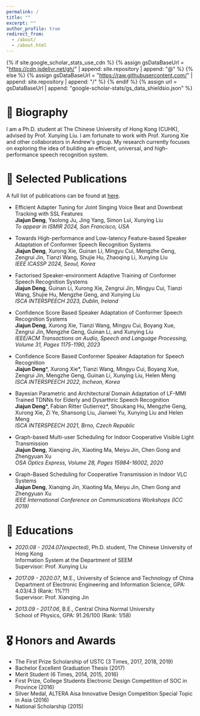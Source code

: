 ```yaml
---
permalink: /
title: ""
excerpt: ""
author_profile: true
redirect_from: 
  - /about/
  - /about.html
---
```


{% if site.google_scholar_stats_use_cdn %}
{% assign gsDataBaseUrl = "https://cdn.jsdelivr.net/gh/" | append: site.repository | append: "@" %}
{% else %}
{% assign gsDataBaseUrl = "https://raw.githubusercontent.com/" | append: site.repository | append: "/" %}
{% endif %}
{% assign url = gsDataBaseUrl | append: "google-scholar-stats/gs_data_shieldsio.json" %}

<span class='anchor' id='about-me'></span>

# 💬 Biography
I am a Ph.D. student at The Chinese University of Hong Kong (CUHK), advised by Prof. Xunying Liu. I am fortunate to work with Prof. Xurong Xie and other collaborators in Andrew's group. My research currently focuses on exploring the idea of building an efficient, universal, and high-performance speech recognition system.

# 📝 Selected Publications 
A full list of publications can be found at <a href='https://jjdean321.github.io/pub/'>here</a>.

- Efficient Adapter Tuning for Joint Singing Voice Beat and Downbeat Tracking with SSL Features        
**Jiajun Deng**, Yaolong Ju, Jing Yang, Simon Lui, Xunying Liu       
*To appear in ISMIR 2024, San Francisco, USA*

- Towards High-performance and Low-latency Feature-based Speaker Adaptation of Conformer Speech Recognition Systems        
**Jiajun Deng**, Xurong Xie, Guinan Li, Mingyu Cui, Mengzhe Geng, Zengrui Jin, Tianzi Wang, Shujie Hu, Zhaoqing Li, Xunying Liu  
*IEEE ICASSP 2024, Seoul, Korea*

- Factorised Speaker-environment Adaptive Training of Conformer Speech Recognition Systems          
**Jiajun Deng**, Guinan Li, Xurong Xie, Zengrui Jin, Mingyu Cui, Tianzi Wang, Shujie Hu, Mengzhe Geng, and Xunying Liu  
*ISCA INTERSPEECH 2023, Dublin, Ireland*

- Confidence Score Based Speaker Adaptation of Conformer Speech Recognition Systems                       
**Jiajun Deng**, Xurong Xie, Tianzi Wang, Mingyu Cui, Boyang Xue, Zengrui Jin, Mengzhe Geng, Guinan Li, and Xunying Liu             
*IEEE/ACM Transactions on Audio, Speech and Language Processing, Volume 31, Pages 1175-1190, 2023*

- Confidence Score Based Conformer Speaker Adaptation for Speech Recognition                
**Jiajun Deng**\*, Xurong Xie\*, Tianzi Wang, Mingyu Cui, Boyang Xue, Zengrui Jin, Mengzhe Geng, Guinan Li, Xunying Liu, Helen Meng          
*ISCA INTERSPEECH 2022, Incheon, Korea*

- Bayesian Parametric and Architectural Domain Adaptation of LF-MMI Trained TDNNs for Elderly and Dysarthric Speech Recognition                              
**Jiajun Deng**\*, Fabian Ritter Gutierrez\*, Shoukang Hu, Mengzhe Geng, Xurong Xie, Zi Ye, Shansong Liu, Jianwei Yu, Xunying Liu and Helen Meng                             
*ISCA INTERSPEECH 2021, Brno, Czech Republic*

- Graph-based Multi-user Scheduling for Indoor Cooperative Visible Light Transmission                                          
**Jiajun Deng**, Xianqing Jin, Xiaoting Ma, Meiyu Jin, Chen Gong and Zhengyuan Xu                                             
*OSA Optics Express, Volume 28, Pages 15984-16002, 2020*

- Graph-Based Scheduling for Cooperative Transmission in Indoor VLC Systems                  
**Jiajun Deng**, Xianqing Jin, Xiaoting Ma, Meiyu Jin, Chen Gong and Zhengyuan Xu        
*IEEE International Conference on Communications Workshops (ICC 2019)*


# 📖 Educations
- *2020.08 - 2024.07(expected)*, Ph.D. student, The Chinese University of Hong Kong                                                                            
Information System at the Department of SEEM                                               
Supervisor: Prof. Xunying Liu
  
- *2017.09 - 2020.07*, M.E., University of Science and Technology of China        
Department of Electronic Engineering and Information Science, GPA: 4.03/4.3 (Rank: 1%??)                  
Supervisor: Prof. Xianqing Jin

- *2013.09 - 2017.06*, B.E., Central China Normal University                            
School of Physics, GPA: 91.26/100 (Rank: 1/58)

# 🎖 Honors and Awards
- The First Prize Scholarship of USTC (3 Times, 2017, 2018, 2019)
- Bachelor Excellent Graduation Thesis (2017)
- Merit Student (6 Times, 2014, 2015, 2016)
- First Prize, College Students Electronic Design Competition of SOC in Province (2016)
- Silver Medal, ALTERA Aisa Innovative Design Competition Special Topic in Asia (2016)
- National Scholarship (2015)
